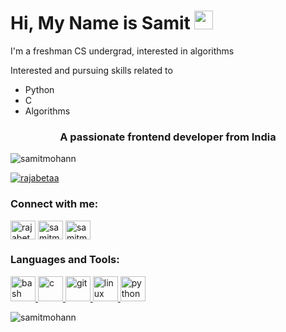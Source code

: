 # Hi, My Name is Samit <img src="https://raw.githubusercontent.com/MartinHeinz/MartinHeinz/master/wave.gif" width="30px">




I'm a freshman CS undergrad, interested in algorithms 

Interested and pursuing skills related to
 - Python
 - C
 - Algorithms

<h3 align="center">A passionate frontend developer from India</h3>

<p align="left"> <img src="https://komarev.com/ghpvc/?username=samitmohann&label=Profile%20views&color=0e75b6&style=flat" alt="samitmohann" /> </p>

<p align="left"> <a href="https://twitter.com/rajabetaa" target="blank"><img src="https://img.shields.io/twitter/follow/rajabetaa?logo=twitter&style=for-the-badge" alt="rajabetaa" /></a> </p>

<h3 align="left">Connect with me:</h3>
<p align="left">
<a href="https://twitter.com/rajabetaa" target="blank"><img align="center" src="https://cdn.jsdelivr.net/npm/simple-icons@3.0.1/icons/twitter.svg" alt="rajabetaa" height="30" width="40" /></a>
<a href="https://instagram.com/samitmohan" target="blank"><img align="center" src="https://cdn.jsdelivr.net/npm/simple-icons@3.0.1/icons/instagram.svg" alt="samitmohan" height="30" width="40" /></a>
<a href="https://www.youtube.com/c/samitmohan" target="blank"><img align="center" src="https://cdn.jsdelivr.net/npm/simple-icons@3.0.1/icons/youtube.svg" alt="samitmohan" height="30" width="40" /></a>
</p>

<h3 align="left">Languages and Tools:</h3>
<p align="left"> <a href="https://www.gnu.org/software/bash/" target="_blank"> <img src="https://www.vectorlogo.zone/logos/gnu_bash/gnu_bash-icon.svg" alt="bash" width="40" height="40"/> </a> <a href="https://www.cprogramming.com/" target="_blank"> <img src="https://devicons.github.io/devicon/devicon.git/icons/c/c-original.svg" alt="c" width="40" height="40"/> </a> <a href="https://git-scm.com/" target="_blank"> <img src="https://www.vectorlogo.zone/logos/git-scm/git-scm-icon.svg" alt="git" width="40" height="40"/> </a> <a href="https://www.linux.org/" target="_blank"> <img src="https://devicons.github.io/devicon/devicon.git/icons/linux/linux-original.svg" alt="linux" width="40" height="40"/> </a> <a href="https://www.python.org" target="_blank"> <img src="https://devicons.github.io/devicon/devicon.git/icons/python/python-original.svg" alt="python" width="40" height="40"/> </a> </p>

<p><img align="center" src="https://github-readme-stats.vercel.app/api/top-langs?username=samitmohann&show_icons=true&locale=en&layout=compact" alt="samitmohann" /></p>
